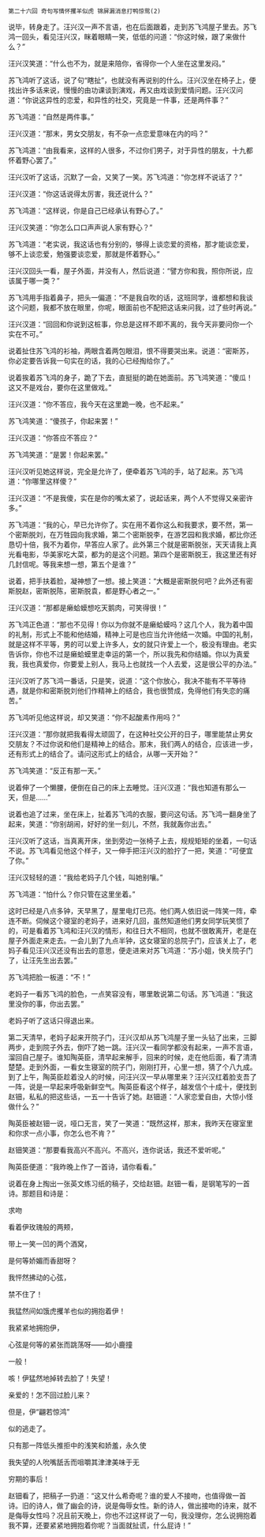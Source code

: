     第二十六回 奇句写情怀攫羊似虎 锦屏漏消息打鸭惊鸳(2) 

   说毕，转身走了。汪兴汉一声不言语，也在后面跟着，走到苏飞鸿屋子里去。苏飞鸿一回头，看见汪兴汉，眯着眼睛一笑，低低的问道：“你这时候，跟了来做什么？”

   汪兴汉笑道：“什么也不为，就是来陪你，省得你一个人坐在这里发闷。”

   苏飞鸿听了这话，说了句“瞎扯”，也就没有再说别的什么。汪兴汉坐在椅子上，便找出许多话来说，慢慢的由功课谈到演戏，再又由戏谈到爱情问题。汪兴汉问道：“你说这异性的恋爱，和异性的社交，究竟是一件事，还是两件事？”

   苏飞鸿道：“自然是两件事。”

   汪兴汉道：“那末，男女交朋友，有不杂一点恋爱意味在内的吗？”

   苏飞鸿道：“由我看来，这样的人很多，不过你们男子，对于异性的朋友，十九都怀着野心罢了。”

   汪兴汉听了这话，沉默了一会，又笑了一笑。苏飞鸿道：“你怎样不说话了？”

   汪兴汉道：“你这话说得太厉害，我还说什么？”

   苏飞鸿道：“这样说，你是自己已经承认有野心了。”

   汪兴汉笑道：“你怎么口口声声说人家有野心？”

   苏飞鸿道：“老实说，我这话也有分别的，够得上谈恋爱的资格，那才能谈恋爱，够不上谈恋爱，勉强要谈恋爱，那就是怀着野心。”

   汪兴汉回头一看，屋子外面，并没有人，然后说道：“譬方你和我，照你所说，应该属于哪一类？”

   苏飞鸿用手指着鼻子，把头一偏道：“不是我自吹的话，这班同学，谁都想和我谈这个问题，我都不放在眼里，你呢，眼面前也不配把这话来问我，过了些时再说。”

   汪兴汉道：“回回和你说到这桩事，你总是这样不即不离的，我今天非要问你一个实在不可。”

   说着扯住苏飞鸿的衫袖，两眼含着两包眼泪，恨不得要哭出来。说道：“密斯苏，你必定要告诉我一句实在的话，我的心已经掏给你了。”

   说着挨着苏飞鸿的身子，跪了下去，直挺挺的跪在她面前。苏飞鸿笑道：“傻瓜！这又不是戏台，要你在这里做戏。”

   汪兴汉道：“你不答应，我今天在这里跪一晚，也不起来。”

   苏飞鸿笑道：“傻孩子，你起来罢！”

   汪兴汉道：“你答应不答应？”

   苏飞鸿笑道：“是罢！你起来罢。”

   汪兴汉听见她这样说，完全是允许了，便牵着苏飞鸿的手，站了起来。苏飞鸿道：“你哪里这样傻？”

   汪兴汉道：“不是我傻，实在是你的嘴太紧了，说起话来，两个人不觉得又亲密许多。”

   苏飞鸿道：“我的心，早已允许你了。实在用不着你这么和我要求，要不然，第一个密斯脱刘，在万牲园向我求婚，第二个密斯脱李，在游艺园和我求婚，都比你还恳切十倍，我不为着你，早答应人家了。此外第三个就是密斯脱张，天天请我上真光看电影，华美家吃大菜，都为的是这个问题。第四个是密斯脱王，我这里还有好几封信呢。等我来想一想，第五个是谁？”

   说着，把手扶着脸，凝神想了一想。接上笑道：“大概是密斯脱何吧？此外还有密斯脱赵，密斯脱陈，密斯脱袁，都是野心者之一。”

   汪兴汉道：“那都是癞蛤蟆想吃天鹅肉，可笑得很！”

   苏飞鸿正色道：“那也不见得！你以为你就不是癞蛤蟆吗？这几个人，我为着中国的礼制，形式上不能和他结婚，精神上可是也应当允许他结一次婚。中国的礼制，就是这样不平等，男的可以爱上许多人，女的就只许爱上一个，极没有理由。老实告诉你，你也不过是癞蛤蟆里走幸运的第一个，所以我先和你结婚。你以为真爱我，我也真爱你，你要爱上别人，我马上也就找一个人去爱，这是很公平的办法。”

   汪兴汉听了苏飞鸿一番话，只是笑，说道：“这个你放心，我决不能有不平等待遇，就是你和密斯脱刘他们作精神上的结合，我也很赞成，免得他们有失恋的痛苦。”

   苏飞鸿听见他这样说，却又笑道：“你不起酸素作用吗？”

   汪兴汉道：“那你就把我看得太顽固了，在这种社交公开的日子，哪里能禁止男女交朋友？不过你说和他们是精神上的结合。那末，我们两人的结合，应该进一步，还有形式上的结合了。请问这形式上的结合，从哪一天开始？”

   苏飞鸿笑道：“反正有那一天。”

   说着伸了一个懒腰，便倒在自己的床上去睡觉。汪兴汉道：“我也知道有那么一天，但是……”

   说着也追了过来，坐在床上，扯着苏飞鸿的衣服，要问这句话。苏飞鸿一翻身坐了起来，笑道：“你别胡闹，好好的坐一刻儿，不然，我就轰你出去。”

   汪兴汉听了这话，当真离开床，坐到旁边一张椅子上去，规规矩矩的坐着，一句话不说。苏飞鸿看见他这个样子，又一伸手把汪兴汉的脸拧了一把，笑道：“可便宜了你。”

   汪兴汉轻轻的道：“我给老妈子几个钱，叫她别嚷。”

   苏飞鸿道：“怕什么？你只管在这里坐着。”

   这时已经是八点多钟，天早黑了，屋里电灯已亮。他们两人依旧说一阵笑一阵，牵连不断。伺候这个寝室的老妈子，进来好几回，虽然知道他们男女同学玩笑惯了的，可是看着苏飞鸿和汪兴汉的情形，和往日大不相同，也就不很敢离开，老是在屋子外面走来走去。一会儿到了九点半钟，这女寝室的总院子门，应该关上了，老妈子看见汪兴汉还没有出去的意思，便走进来对苏飞鸿道：“苏小姐，快关院子门了，让汪先生出去罢。”

   苏飞鸿把脸一板道：“不！”

   老妈子一看苏飞鸿的脸色，一点笑容没有，哪里敢说第二句话。苏飞鸿道：“我这里没你的事，你出去罢。”

   老妈子听了这话只得退出来。

   第二天清早，老妈子起来开院子门，汪兴汉却从苏飞鸿屋子里一头钻了出来，三脚两步，走到院子外去，倒吓了她一跳。汪兴汉一看同学都没有起来，一声不言语，溜回自己屋子。谁知陶英臣，清早起来解手，回来的时候，走在他后面，看了清清楚楚。走到外面，一看女生寝室的院子门，刚刚打开，心里一想，猜了个八九成。到了上午，陶英臣趁着没人的时候，问汪兴汉一早从哪里来？汪兴汉红着脸支吾了一阵，说是一早起来呼吸新鲜空气。陶英臣看这个样子，越发信个十成十，便找到赵钿，私私的把这些话，一五一十告诉了她。赵钿道：“人家恋爱自由，大惊小怪做什么？”

   陶英臣被赵钿一说，哑口无言，笑了一笑道：“既然这样，那末，我昨天在寝室里和你求一点小事，你怎么也不肯？”

   赵钿笑道：“那要看我高兴不高兴。不高兴，连你说话，我还不爱听呢。”

   陶英臣便道：“我昨晚上作了一首诗，请你看看。”

   说着在身上掏出一张英文练习纸的稿子，交给赵钿。赵钿一看，是钢笔写的一首诗。那题目和诗是：

   求吻

   看着伊玫瑰般的两颊，

   带上一笑一凹的两个酒窝，

   是何等娇媚而香甜呀？

   我怦然拂动的心弦，

   禁不住了！

   我猛然间如饿虎攫羊也似的拥抱着伊！

   我紧紧地拥抱伊，

   心弦是何等的紧张而跳荡呀——如小鹿撞

   一般！

   咳！伊猛然地掉转去脸了！失望！

   亲爱的！怎不回过脸儿来？

   但是，伊“翩若惊鸿”

   似的逃走了。

   只有那一阵低头推拒中的浅笑和娇羞，永久使

   我失望的人吮嘴舐舌而咀嚼其津津美味于无

   穷期的事后！

   赵钿看了，把稿子一扔道：“这又什么希奇呢？谁的爱人不接吻，也值得做一首诗。旧的诗人，做了幽会的诗，说是侮辱女性。新的诗人，做出接吻的诗来，就不是侮辱女性吗？况且前天晚上，你也不过这样说了一句，我没理你，怎么说拥抱着我不算，还要紧紧地拥抱着你呢？当面就扯谎，什么屁诗！”

